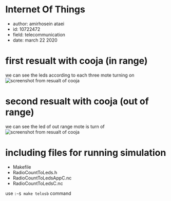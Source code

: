 # Internet Of Things

- author: amirhosein ataei
- id: 10722472
- field: telecommunication
- date: march 22 2020



# first resualt with cooja (in range)
we can see the leds according to each three mote turning on
![screenshot from resualt of cooja](http://iotco.net/iothw1-1.jpg)

# second resualt with cooja (out of range)
we can see the led of out range mote is turn of
![screenshot from resualt of cooja](http://iotco.net/iothw1-2.jpg)

# including files for running simulation

- Makefile
- RadioCountToLeds.h
- RadioCountToLedsAppC.nc
- RadioCountToLedsC.nc

use `:~$ make telosb` command
